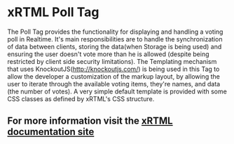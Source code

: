 # xRTML Poll Tag
The Poll Tag provides the functionality for displaying and handling a voting poll in Realtime. 
It's main responsibilities are to handle the synchronization of data between clients, storing the data(when Storage is being used) and ensuring the user doesn't vote more than he is allowed (despite being restricted by client side security limitations).
The Templating mechanism that uses KnockoutJS(http://knockoutjs.com/) is being used in this Tag to allow the developer a customization of the markup layout, by allowing the user to iterate through the available voting items, they're names, and data (the number of votes). 
A very simple default template is provided with some CSS classes as defined by xRTML's CSS structure.

## For more information visit the [xRTML documentation site](http://docs.xrtml.org/3-0-0/javascript/xrtml.tags.poll.htm "")